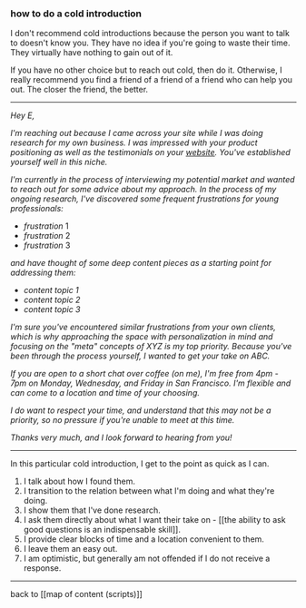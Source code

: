 ### how to do a cold introduction

I don't recommend cold introductions because the person you want to talk to doesn't know you. They have no idea if you're going to waste their time. They virtually have nothing to gain out of it.

If you have no other choice but to reach out cold, then do it. Otherwise, I really recommend you find a friend of a friend of a friend who can help you out. The closer the friend, the better.

---

*Hey E,*

*I'm reaching out because I came across your site while I was doing research for my own business. I was impressed with your product positioning as well as the testimonials on your [website](https://google.com). You've established yourself well in this niche.*

*I'm currently in the process of interviewing my potential market and wanted to reach out for some advice about my approach. In the process of my ongoing research, I've discovered some frequent frustrations for young professionals:*

- *frustration* 1
- *frustration* 2
- *frustration* 3

*and have thought of some deep content pieces as a starting point for addressing them:*

- *content topic 1*
- *content topic 2*
- *content topic 3*

*I'm sure you've encountered similar frustrations from your own clients, which is why approaching the space with personalization in mind and focusing on the "meta" concepts of XYZ is my top priority. Because you've been through the process yourself, I wanted to get your take on ABC.*

*If you are open to a short chat over coffee (on me), I'm free from 4pm - 7pm on Monday, Wednesday, and Friday in San Francisco. I'm flexible and can come to a location and time of your choosing.*

*I do want to respect your time, and understand that this may not be a priority, so no pressure if you're unable to meet at this time.*

*Thanks very much, and I look forward to hearing from you!*

---

In this particular cold introduction, I get to the point as quick as I can.

1. I talk about how I found them.
2. I transition to the relation between what I'm doing and what they're doing.
3. I show them that I've done research.
4. I ask them directly about what I want their take on - [[the ability to ask good questions is an indispensable skill]].
5. I provide clear blocks of time and a location convenient to them.
6. I leave them an easy out.
7. I am optimistic, but generally am not offended if I do not receive a response.

---

back to [[map of content (scripts)]]
